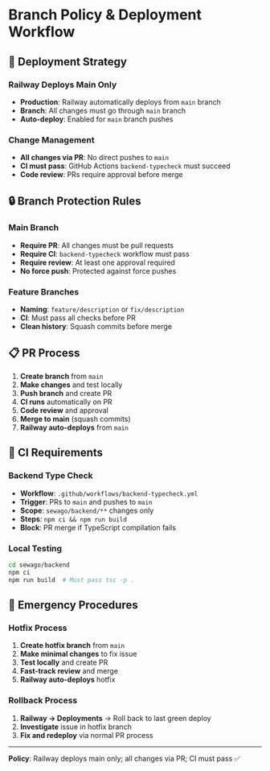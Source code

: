 # Branch Policy & Deployment Workflow

## 🚀 **Deployment Strategy**

### **Railway Deploys Main Only**
- **Production**: Railway automatically deploys from `main` branch
- **Branch**: All changes must go through `main` branch
- **Auto-deploy**: Enabled for `main` branch pushes

### **Change Management**
- **All changes via PR**: No direct pushes to `main`
- **CI must pass**: GitHub Actions `backend-typecheck` must succeed
- **Code review**: PRs require approval before merge

## 🔒 **Branch Protection Rules**

### **Main Branch**
- **Require PR**: All changes must be pull requests
- **Require CI**: `backend-typecheck` workflow must pass
- **Require review**: At least one approval required
- **No force push**: Protected against force pushes

### **Feature Branches**
- **Naming**: `feature/description` or `fix/description`
- **CI**: Must pass all checks before PR
- **Clean history**: Squash commits before merge

## 📋 **PR Process**

1. **Create branch** from `main`
2. **Make changes** and test locally
3. **Push branch** and create PR
4. **CI runs** automatically on PR
5. **Code review** and approval
6. **Merge to main** (squash commits)
7. **Railway auto-deploys** from `main`

## 🧪 **CI Requirements**

### **Backend Type Check**
- **Workflow**: `.github/workflows/backend-typecheck.yml`
- **Trigger**: PRs to `main` and pushes to `main`
- **Scope**: `sewago/backend/**` changes only
- **Steps**: `npm ci && npm run build`
- **Block**: PR merge if TypeScript compilation fails

### **Local Testing**
```bash
cd sewago/backend
npm ci
npm run build  # Must pass tsc -p .
```

## 🚨 **Emergency Procedures**

### **Hotfix Process**
1. **Create hotfix branch** from `main`
2. **Make minimal changes** to fix issue
3. **Test locally** and create PR
4. **Fast-track review** and merge
5. **Railway auto-deploys** hotfix

### **Rollback Process**
1. **Railway → Deployments** → Roll back to last green deploy
2. **Investigate** issue in hotfix branch
3. **Fix and redeploy** via normal PR process

---

**Policy**: Railway deploys main only; all changes via PR; CI must pass ✅
